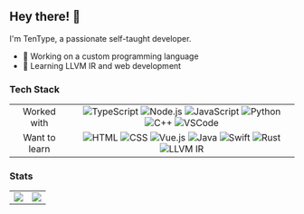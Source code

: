 ## Hey there! :wave:

I'm TenType, a passionate self-taught developer.

- 🔭 Working on a custom programming language
- 🌱 Learning LLVM IR and web development

### Tech Stack
<table>
  <tr>
    <td align="center" style="padding=0;width=50%;">
      Worked with
    </td>
    <td align="center" style="padding=0;width=50%;">
      <img alt="TypeScript" src="https://img.shields.io/badge/-TypeScript-3178C6?logo=typescript&logoColor=white">
      <img alt="Node.js" src="https://img.shields.io/badge/-Node.js-3C873A?logo=node.js&logoColor=white">
      <img alt="JavaScript" src="https://img.shields.io/badge/-JavaScript-black?logo=javascript&logoColor=%23F7DF1E">
      <img alt="Python" src="https://img.shields.io/badge/Python-3670A0?logo=python&logoColor=white">
      <img alt="C++" src="https://img.shields.io/badge/C++-044F88?logo=c%2B%2B&logoColor=white">
      <img alt="VSCode" src="https://img.shields.io/badge/-VSCode-black?logo=visual-studio-code&logoColor=0078d7">
    </td>
  </tr>
  <tr>
    <td align="center" style="padding=0;width=50%;">
      Want to learn
    </td>
    <td align="center" style="padding=0;width=50%;">
      <img alt="HTML" src="https://img.shields.io/badge/-HTML-e34c26?logo=html5&logoColor=white">
      <img alt="CSS" src="https://img.shields.io/badge/-CSS-2162AF?logo=css3&logoColor=white">
      <img alt="Vue.js" src="https://img.shields.io/badge/-Vue.js-%2335495e?logo=vue.js&logoColor=%234FC08D">
      <img alt="Java" src="https://img.shields.io/badge/-Java-f89820?logo=java&logoColor=white">
      <img alt="Swift" src="https://img.shields.io/badge/-Swift-F05138?logo=swift&logoColor=white">
      <img alt="Rust" src="https://img.shields.io/badge/-Rust-e33414?logo=rust&logoColor=white">
      <img alt="LLVM IR" src="https://img.shields.io/badge/-LLVM%20IR-black?logo=llvm">
    </td>
  </tr>
</table>

### Stats
<table>
  <tr>
    <td align="center" style="padding=0;width=50%;">
      <img align="center" style="padding=0;" src="https://github-readme-stats.vercel.app/api?username=TenType&hide_border=true&count_private=true&show_icons=true&theme=github_dark&include_all_commits=true&role=OWNER,COLLABORATOR">
    </td>
    <td align="center" style="padding=0;width=50%;">
      <img align="center" style="padding=0;" src="https://github-readme-stats.vercel.app/api/top-langs/?username=TenType&hide_border=true&theme=github_dark&layout=compact&langs_count=8&role=OWNER,COLLABORATOR">
    </td>
  <tr>
<table>
